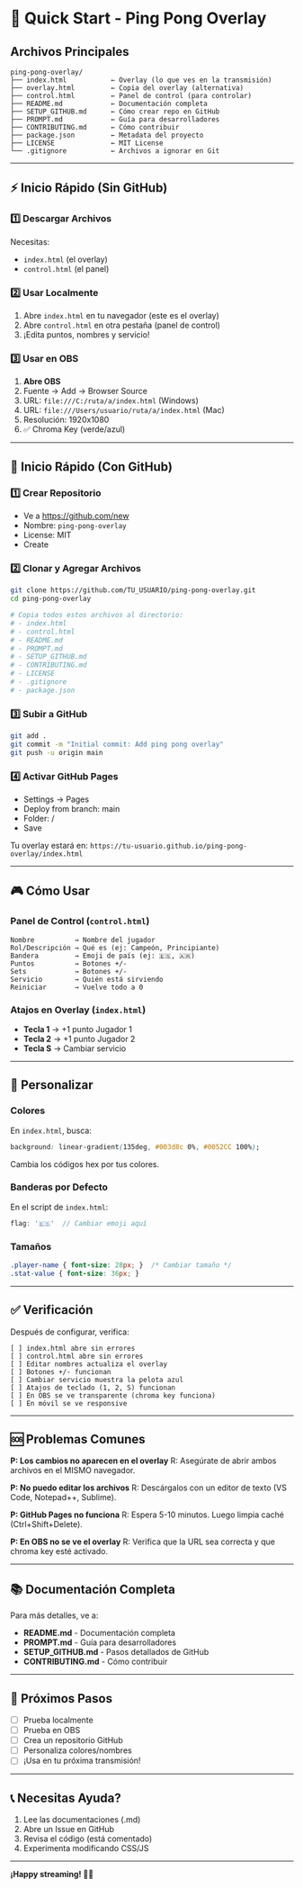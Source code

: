 # 🚀 Quick Start - Ping Pong Overlay

## Archivos Principales

```
ping-pong-overlay/
├── index.html           ← Overlay (lo que ves en la transmisión)
├── overlay.html         ← Copia del overlay (alternativa)
├── control.html         ← Panel de control (para controlar)
├── README.md            ← Documentación completa
├── SETUP_GITHUB.md      ← Cómo crear repo en GitHub
├── PROMPT.md            ← Guía para desarrolladores
├── CONTRIBUTING.md      ← Cómo contribuir
├── package.json         ← Metadata del proyecto
├── LICENSE              ← MIT License
└── .gitignore           ← Archivos a ignorar en Git
```

---

## ⚡ Inicio Rápido (Sin GitHub)

### 1️⃣ Descargar Archivos
Necesitas:
- `index.html` (el overlay)
- `control.html` (el panel)

### 2️⃣ Usar Localmente
1. Abre `index.html` en tu navegador (este es el overlay)
2. Abre `control.html` en otra pestaña (panel de control)
3. ¡Edita puntos, nombres y servicio!

### 3️⃣ Usar en OBS
1. **Abre OBS**
2. Fuente → Add → Browser Source
3. URL: `file:///C:/ruta/a/index.html` (Windows)
4. URL: `file:///Users/usuario/ruta/a/index.html` (Mac)
5. Resolución: 1920x1080
6. ✅ Chroma Key (verde/azul)

---

## 🐙 Inicio Rápido (Con GitHub)

### 1️⃣ Crear Repositorio
- Ve a https://github.com/new
- Nombre: `ping-pong-overlay`
- License: MIT
- Create

### 2️⃣ Clonar y Agregar Archivos
```bash
git clone https://github.com/TU_USUARIO/ping-pong-overlay.git
cd ping-pong-overlay

# Copia todos estos archivos al directorio:
# - index.html
# - control.html
# - README.md
# - PROMPT.md
# - SETUP_GITHUB.md
# - CONTRIBUTING.md
# - LICENSE
# - .gitignore
# - package.json
```

### 3️⃣ Subir a GitHub
```bash
git add .
git commit -m "Initial commit: Add ping pong overlay"
git push -u origin main
```

### 4️⃣ Activar GitHub Pages
- Settings → Pages
- Deploy from branch: main
- Folder: /
- Save

Tu overlay estará en: `https://tu-usuario.github.io/ping-pong-overlay/index.html`

---

## 🎮 Cómo Usar

### Panel de Control (`control.html`)
```
Nombre          → Nombre del jugador
Rol/Descripción → Qué es (ej: Campeón, Principiante)
Bandera         → Emoji de país (ej: 🇪🇸, 🇦🇷)
Puntos          → Botones +/-
Sets            → Botones +/-
Servicio        → Quién está sirviendo
Reiniciar       → Vuelve todo a 0
```

### Atajos en Overlay (`index.html`)
- **Tecla 1** → +1 punto Jugador 1
- **Tecla 2** → +1 punto Jugador 2
- **Tecla S** → Cambiar servicio

---

## 🎨 Personalizar

### Colores
En `index.html`, busca:
```css
background: linear-gradient(135deg, #003d8c 0%, #0052CC 100%);
```

Cambia los códigos hex por tus colores.

### Banderas por Defecto
En el script de `index.html`:
```javascript
flag: '🇪🇸'  // Cambiar emoji aquí
```

### Tamaños
```css
.player-name { font-size: 28px; }  /* Cambiar tamaño */
.stat-value { font-size: 36px; }
```

---

## ✅ Verificación

Después de configurar, verifica:

```
[ ] index.html abre sin errores
[ ] control.html abre sin errores
[ ] Editar nombres actualiza el overlay
[ ] Botones +/- funcionan
[ ] Cambiar servicio muestra la pelota azul
[ ] Atajos de teclado (1, 2, S) funcionan
[ ] En OBS se ve transparente (chroma key funciona)
[ ] En móvil se ve responsive
```

---

## 🆘 Problemas Comunes

**P: Los cambios no aparecen en el overlay**
R: Asegúrate de abrir ambos archivos en el MISMO navegador.

**P: No puedo editar los archivos**
R: Descárgalos con un editor de texto (VS Code, Notepad++, Sublime).

**P: GitHub Pages no funciona**
R: Espera 5-10 minutos. Luego limpia caché (Ctrl+Shift+Delete).

**P: En OBS no se ve el overlay**
R: Verifica que la URL sea correcta y que chroma key esté activado.

---

## 📚 Documentación Completa

Para más detalles, ve a:
- **README.md** - Documentación completa
- **PROMPT.md** - Guía para desarrolladores
- **SETUP_GITHUB.md** - Pasos detallados de GitHub
- **CONTRIBUTING.md** - Cómo contribuir

---

## 🎯 Próximos Pasos

- [ ] Prueba localmente
- [ ] Prueba en OBS
- [ ] Crea un repositorio GitHub
- [ ] Personaliza colores/nombres
- [ ] ¡Usa en tu próxima transmisión!

---

## 📞 Necesitas Ayuda?

1. Lee las documentaciones (.md)
2. Abre un Issue en GitHub
3. Revisa el código (está comentado)
4. Experimenta modificando CSS/JS

---

**¡Happy streaming! 🏓✨**
